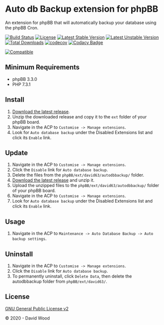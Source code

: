 # Auto db Backup extension for phpBB

An extension for phpBB that will automatically backup your database using the phpBB Cron.

[![Build Status](https://github.com/david63/autodbbackup/workflows/Tests/badge.svg)](https://github.com/phpbb-extensions/david63/autodbbackup)
[![License](https://poser.pugx.org/david63/autodbbackup/license)](https://packagist.org/packages/david63/autodbbackup)
[![Latest Stable Version](https://poser.pugx.org/david63/autodbbackup/v/stable)](https://packagist.org/packages/david63/autodbbackup)
[![Latest Unstable Version](https://poser.pugx.org/david63/autodbbackup/v/unstable)](https://packagist.org/packages/david63/autodbbackup)
[![Total Downloads](https://poser.pugx.org/david63/autodbbackup/downloads)](https://packagist.org/packages/david63/autodbbackup)
[![codecov](https://codecov.io/gh/david63/autodbbackup/branch/master/graph/badge.svg?token=D2500PgRex)](https://codecov.io/gh/david63/autodbbackup)
[![Codacy Badge](https://api.codacy.com/project/badge/Grade/ca60af3fa41346e4bfa0cea42a016254)](https://www.codacy.com/manual/david63/autodbbackup?utm_source=github.com&amp;utm_medium=referral&amp;utm_content=david63/autodbbackup&amp;utm_campaign=Badge_Grade)

 [![Compatible](https://img.shields.io/badge/compatible-phpBB:3.3.x-blue.svg)](https://shields.io/)

## Minimum Requirements
  * phpBB 3.3.0
  * PHP 7.3.1

## Install
 1. [Download the latest release](https://github.com/david63/autodbbackup/archive/3.3.zip).
 2. Unzip the downloaded release and copy it to the `ext` folder of your phpBB board.
 3. Navigate in the ACP to `Customise -> Manage extensions`.
 4. Look for `Auto database backup` under the Disabled Extensions list and click its `Enable` link.

## Update
 1. Navigate in the ACP to `Customise -> Manage extensions`.
 2. Click the `Disable` link for `Auto database backup`.
 3. Delete the files from the `phpBB/ext/david63/autodbbackup/` folder.
 4. [Download the latest release](https://github.com/henshingly/autodbbackup/archive/3.3.zip) and unzip it.
 5. Upload the unzipped files to the `phpBB/ext/david63/autodbbackup/` folder of your phpBB board.
 6. Navigate in the ACP to `Customise -> Manage extensions`.
 7. Look for `Auto database backup` under the Disabled Extensions list and click its `Enable` link.

## Usage
 1. Navigate in the ACP to `Maintenance -> Auto Database Backup -> Auto backup settings`.

## Uninstall
 1. Navigate in the ACP to `Customise -> Manage extensions`.
 2. Click the `Disable` link for `Auto database backup`.
 3. To permanently uninstall, click `Delete Data`, then delete the autodbbackup folder from `phpBB/ext/david63/`.

## License
[GNU General Public License v2](http://opensource.org/licenses/GPL-2.0)

© 2020 - David Wood
